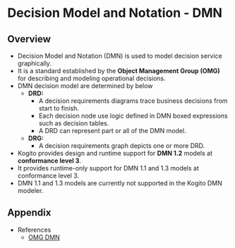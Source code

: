 # Decision Model and Notation - DMN

## Overview
- Decision Model and Notation (DMN) is used to model decision service graphically.
- It is a standard established by the **Object Management Group (OMG)** for describing and modeling operational decisions.
- DMN decision model are determined by below
  - **DRD:** 
    - A decision requirements diagrams trace business decisions from start to finish.
    - Each decision node use logic defined in DMN boxed expressions such as decision tables.
    - A DRD can represent part or all of the DMN model.
  - **DRG:** 
    - A decision requirements graph depicts one or more DRD.
- Kogito provides design and runtime support for **DMN 1.2** models at **conformance level 3**.
- It provides runtime-only support for DMN 1.1 and 1.3 models at conformance level 3. 
- DMN 1.1 and 1.3 models are currently not supported in the Kogito DMN modeler.


## Appendix
- References
  - [OMG DMN](https://www.omg.org/spec/DMN)